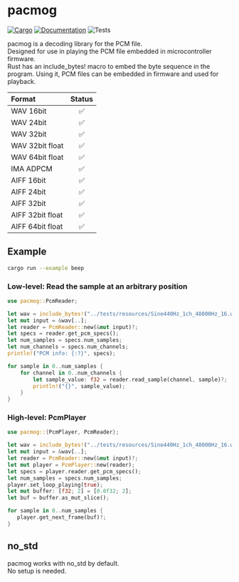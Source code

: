 # pacmog

[![Cargo](https://img.shields.io/crates/v/pacmog.svg)](https://crates.io/crates/pacmog)
[![Documentation](https://docs.rs/pacmog/badge.svg)](https://docs.rs/pacmog)
![Tests](https://github.com/AkiyukiOkayasu/pacmog/actions/workflows/ci.yml/badge.svg)

pacmog is a decoding library for the PCM file.  
Designed for use in playing the PCM file embedded in microcontroller firmware.  
Rust has an include_bytes! macro to embed the byte sequence in the program. Using it, PCM files can be embedded in firmware and used for playback.  

| Format          | Status |
| :---            | :---: |
| WAV 16bit | ✅ |
| WAV 24bit | ✅ |
| WAV 32bit | ✅ |
| WAV 32bit float | ✅ |
| WAV 64bit float | ✅ |
| IMA ADPCM | ✅ |
| AIFF 16bit | ✅ |
| AIFF 24bit | ✅ |
| AIFF 32bit | ✅ |
| AIFF 32bit float | ✅ |
| AIFF 64bit float | ✅ |

## Example

```bash
cargo run --example beep
```

### Low-level: Read the sample at an arbitrary position

```Rust
use pacmog::PcmReader;

let wav = include_bytes!("../tests/resources/Sine440Hz_1ch_48000Hz_16.wav");
let mut input = &wav[..];
let reader = PcmReader::new(&mut input)?;
let specs = reader.get_pcm_specs();
let num_samples = specs.num_samples;
let num_channels = specs.num_channels;
println!("PCM info: {:?}", specs);

for sample in 0..num_samples {
    for channel in 0..num_channels {
        let sample_value: f32 = reader.read_sample(channel, sample)?;
        println!("{}", sample_value);
    }
}
```

### High-level: PcmPlayer

```Rust
use pacmog::{PcmPlayer, PcmReader};

let wav = include_bytes!("../tests/resources/Sine440Hz_1ch_48000Hz_16.wav");
let mut input = &wav[..];
let reader = PcmReader::new(&mut input)?;
let mut player = PcmPlayer::new(reader);
let specs = player.reader.get_pcm_specs();
let num_samples = specs.num_samples;
player.set_loop_playing(true);
let mut buffer: [f32; 2] = [0.0f32; 2];
let buf = buffer.as_mut_slice();

for sample in 0..num_samples {
   player.get_next_frame(buf)?;
}
```

## no_std

pacmog works with no_std by default.  
No setup is needed.  
